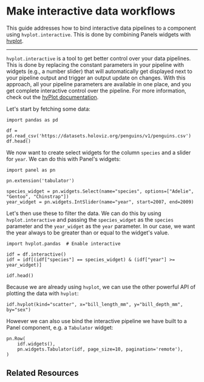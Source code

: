 # Make interactive data workflows

This guide addresses how to bind interactive data pipelines to a component using `hvplot.interactive`. This is done by combining Panels widgets with [hvplot](https://hvplot.holoviz.org/).

---

`hvplot.interactive` is a tool to get better control over your data pipelines. This is done by replacing the constant parameters in your pipeline with widgets (e.g., a number slider) that will automatically get displayed next to your pipeline output and trigger an output update on changes. With this approach, all your pipeline parameters are available in one place, and you get complete interactive control over the pipeline. For more information, check out the [hvPlot documentation](https://hvplot.holoviz.org/user_guide/Interactive.html).

Let's start by fetching some data:

```{pyodide}
import pandas as pd

df = pd.read_csv('https://datasets.holoviz.org/penguins/v1/penguins.csv')
df.head()
```

We now want to create select widgets for the column `species` and a slider for `year`. We can do this with Panel's widgets:

```{pyodide}
import panel as pn

pn.extension('tabulator')

species_widget = pn.widgets.Select(name="species", options=["Adelie", "Gentoo", "Chinstrap"])
year_widget = pn.widgets.IntSlider(name="year", start=2007, end=2009)
```

Let's then use these to filter the data. We can do this by using `hvplot.interactive` and passing the `species_widget` as the `species` parameter and the `year_widget` as the `year` parameter. In our case, we want the year always to be greater than or equal to the widget's value.

```{pyodide}
import hvplot.pandas  # Enable interactive

idf = df.interactive()
idf = idf[(idf["species"] == species_widget) & (idf["year"] >= year_widget)]

idf.head()
```

Because we are already using `hvplot`, we can use the other powerful API of plotting the data with `hvplot`:

```{pyodide}
idf.hvplot(kind="scatter", x="bill_length_mm", y="bill_depth_mm", by="sex")
```

However we can also use bind the interactive pipeline we have built to a Panel component, e.g. a `Tabulator` widget:

```{pyodide}
pn.Row(
    idf.widgets(),
    pn.widgets.Tabulator(idf, page_size=10, pagination='remote'),
)
```

## Related Resources
